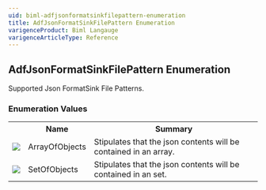 ```yaml
---
uid: biml-adfjsonformatsinkfilepattern-enumeration
title: AdfJsonFormatSinkFilePattern Enumeration
varigenceProduct: Biml Langauge
varigenceArticleType: Reference
---
```


## AdfJsonFormatSinkFilePattern Enumeration<div class="LanguageSummary"><div class ="SummaryItem">Supported Json FormatSink File Patterns.</div></div><div class="EnumValueGroup">### Enumeration Values<table id="EnumValue" class="MemberList"><tbody><tr><th class="MemberTypeIconColumnHeader">&nbsp;</th><th class="MemberNameColumnHeader">Name</th><th class="MemberSummaryColumnHeader">Summary</th></tr><tr class="cd0"><td align="center" class="MemberTypeIcon"><img src="enumValue.png"></img></td><td class="MemberName">ArrayOfObjects</td><td class="MemberSummary"><div class ="SummaryItem">Stipulates that the json contents will be contained in an array.</div></td></tr><tr class="cd1"><td align="center" class="MemberTypeIcon"><img src="enumValue.png"></img></td><td class="MemberName">SetOfObjects</td><td class="MemberSummary"><div class ="SummaryItem">Stipulates that the json contents will be contained in an set.</div></td></tr></tbody></table></div>